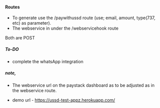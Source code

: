 #### Routes

- To generate use the /paywithussd route (use; email, amount, type(737, etc) as parameter).
- The webservice in under the /webservicehook route

Both are POST

##### To-DO

- complete the whatsApp integration

##### note,

- The webservice url on the paystack dashboard as to be adjusted as in the webservice route.

- demo url - https://ussd-test-appz.herokuapp.com/
